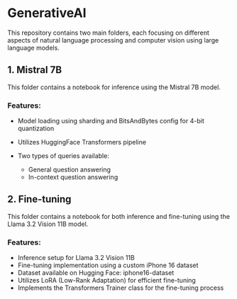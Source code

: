 # GenerativeAI
This repository contains two main folders, each focusing on different aspects of natural language processing and computer vision using large language models.
## 1. Mistral 7B
This folder contains a notebook for inference using the Mistral 7B model.
### Features:

- Model loading using sharding and BitsAndBytes config for 4-bit quantization
- Utilizes HuggingFace Transformers pipeline
- Two types of queries available:

  - General question answering
  - In-context question answering



## 2. Fine-tuning
This folder contains a notebook for both inference and fine-tuning using the Llama 3.2 Vision 11B model.
### Features:

- Inference setup for Llama 3.2 Vision 11B
- Fine-tuning implementation using a custom iPhone 16 dataset
- Dataset available on Hugging Face: iphone16-dataset
- Utilizes LoRA (Low-Rank Adaptation) for efficient fine-tuning
- Implements the Transformers Trainer class for the fine-tuning process

